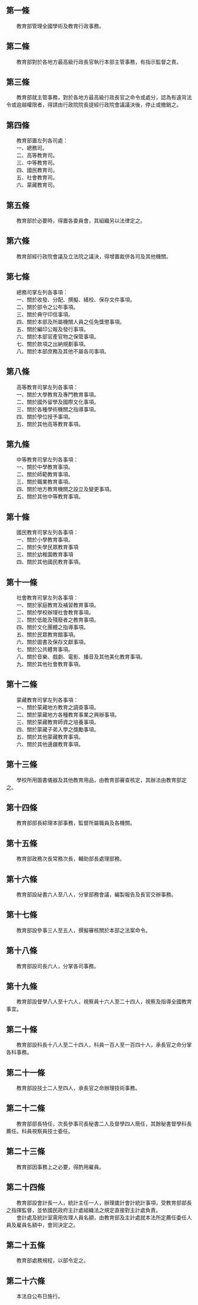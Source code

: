 第一條 
-------
　　教育部管理全國學術及教育行政事務。  


第二條 
-------
　　教育部對於各地方最高級行政長官執行本部主管事務，有指示監督之責。  


第三條 
-------
　　教育部就主管事務，對於各地方最高級行政長官之命令或處分，認為有違背法令或逾越權限者，得請由行政院院長提經行政院會議議決後，停止或撤銷之。  


第四條 
-------
　　教育部置左列各司處：  
　　一、總務司。  
　　二、高等教育司。  
　　三、中等教育司。  
　　四、國民教育司。  
　　五、社會教育司。  
　　六、蒙藏教育司。  


第五條 
-------
　　教育部於必要時，得置各委員會，其組織另以法律定之。  


第六條 
-------
　　教育部經行政院會議及立法院之議決，得增置裁併各司及其他機關。  


第七條 
-------
　　總務司掌左列各事項：  
　　一、關於收發、分配、撰擬、繕校、保存文件事項。  
　　二、關於部令之公布事項。  
　　三、關於典守印信事項。  
　　四、關於本部及所屬機關人員之任免獎懲事項。  
　　五、關於編印公報及發行事項。  
　　六、關於本部官產官物之保管事項。  
　　七、關於款項之出納規劃事項。  
　　八、關於本部庶務及其他不屬各司事項。  


第八條 
-------
　　高等教育司掌左列各事項：  
　　一、關於大學教育及專門教育事項。  
　　二、關於國外留學及國際文化事項。  
　　三、關於各種學術機關之指導事項。  
　　四、關於學位授予事項。  
　　五、關於其他高等教育事項。  


第九條 
-------
　　中等教育司掌左列各事項：  
　　一、關於中學教育事項。  
　　二、關於師範教育事項。  
　　三、關於職業教育事項。  
　　四、關於地方教育機關之設立及變更事項。  
　　五、關於其他中等教育事項。  


第十條 
-------
　　國民教育司掌左列各事項：  
　　一、關於小學教育事項。  
　　二、關於失學民眾教育事項  
　　三、關於幼稚園教育事項  
　　四、關於其他國民教育事項。  


第十一條 
---------
　　社會教育司掌左列各事項：  
　　一、關於家庭教育及補習教育事項。  
　　二、關於學校辦理社會教育事項。  
　　三、關於低能及殘廢者之教育事項。  
　　四、關於文化團體之指導事項。  
　　五、關於民眾教育館事項。  
　　六、關於圖書及保存文獻事項。  
　　七、關於公共體育事項。  
　　八、關於音樂、戲劇、電影、播音及其他美化教育事項。  
　　九、關於其他社會教育事項。  


第十二條 
---------
　　蒙藏教育司掌左列各事項：  
　　一、關於蒙藏地方教育之調查事項。  
　　二、關於蒙藏地方各種教育事業之興辦事項。  
　　三、關於蒙藏教育師資之培養事項。  
　　四、關於蒙藏子弟入學之獎勵事項。  
　　五、關於其他蒙藏教育事項。  
　　六、關於其他邊疆教育事項。  


第十三條 
---------
　　學校所用圖書儀器及其他教育用品，由教育部審查核定，其辦法由教育部定之。  


第十四條 
---------
　　教育部部長綜理本部事務，監督所屬職員及各機關。  


第十五條 
---------
　　教育部政務次長常務次長，輔助部長處理部務。  


第十六條 
---------
　　教育部設祕書六人至八人，分掌部務會議，編製報告及長官交辦事務。  


第十七條 
---------
　　教育部設參事三人至五人，撰擬審核關於本部之法案命令。  


第十八條 
---------
　　教育部設司長六人，分掌各司事務。  


第十九條 
---------
　　教育部設督學八人至十六人，視察員十六人至二十四人，視察及指導全國教育事宜。  


第二十條 
---------
　　教育部設科長十八人至二十四人，科員一百人至一百四十人，承長官之命分掌各科事務。  


第二十一條 
-----------
　　教育部設技士二人至四人，承長官之命辦理技術事務。  


第二十二條 
-----------
　　教育部部長特任，次長參事司長秘書二人及督學四人簡任，其餘秘書督學科長薦任。科員視察員技士委任。  


第二十三條 
-----------
　　教育部因事務上之必要，得酌用雇員。  


第二十四條 
-----------
　　教育部設會計長一人，統計主任一人，辦理歲計會計統計事項，受教育部部長之指揮監督，並依國民政府主計處組織法之規定直接對主計處負責。  
　　會計處及統計室需用佐理人員名額，由教育部及主計處就本法所定薦任委任人員及雇員名額中，會同決定之。  


第二十五條 
-----------
　　教育部處務規程，以部令定之。  


第二十六條 
-----------
　　本法自公布日施行。